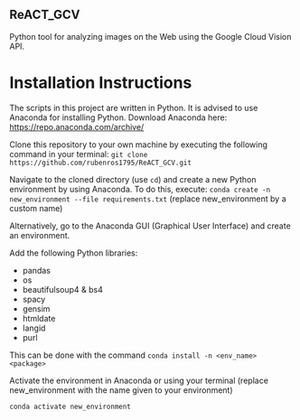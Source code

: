 ## ReACT_GCV
Python tool for analyzing images on the Web using the Google Cloud Vision API.


# Installation Instructions
The scripts in this project are written in Python. It is advised to use Anaconda for installing Python. Download Anaconda here: https://repo.anaconda.com/archive/

Clone this repository to your own machine by executing the following command in your terminal:
```git clone https://github.com/rubenros1795/ReACT_GCV.git```

Navigate to the cloned directory (use ```cd```) and create a new Python environment by using Anaconda. To do this, execute:
```conda create -n new_environment --file requirements.txt``` (replace new_environment by a custom name)

Alternatively, go to the Anaconda GUI (Graphical User Interface) and create an environment. 

Add the following Python libraries:
- pandas
- os
- beautifulsoup4 & bs4
- spacy
- gensim
- htmldate
- langid
- purl

This can be done with the command ```conda install -n <env_name> <package>```

Activate the environment in Anaconda or using your terminal (replace new_environment with the name given to your environment)

```conda activate new_environment```
